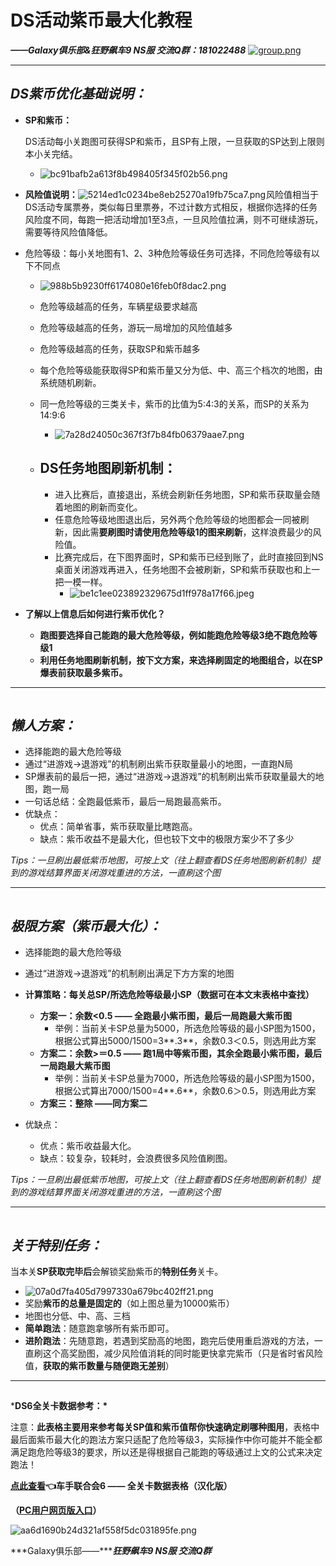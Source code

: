 # DS活动紫币最大化教程 

***——Galaxy俱乐部&狂野飙车9 NS服 交流Q群：181022488***
 [![group.png](https://willhi-1311924196.cos.ap-chengdu.myqcloud.com/picgo/20250207020515868.png)](https://qm.qq.com/cgi-bin/qm/qr?k=kndxmcSGo3EM99G940l0k-ua0rxJFxYu&jump_from=webapi&authKey=IO5nTMo3pgjZdVbGIb29wr5UgNGqSLUGs1R8lhGBZIdx32/rGcJb5f/+qdwQKKy8)​

---



## ***DS紫币优化基础说明：***

- **SP和紫币：**

  DS活动每小关跑图可获得SP和紫币，且SP有上限，一旦获取的SP达到上限则本小关完结。

  - ![bc91bafb2a613f8b498405f345f02b56.png](https://willhi-1311924196.cos.ap-chengdu.myqcloud.com/picgo/20250207020522920.png)

 

- **风险值说明：**![5214ed1c0234be8eb25270a19fb75ca7.png](https://willhi-1311924196.cos.ap-chengdu.myqcloud.com/picgo/20250207020527019.png)![点击并拖拽以移动](data:image/gif;base64,R0lGODlhAQABAPABAP///wAAACH5BAEKAAAALAAAAAABAAEAAAICRAEAOw==)风险值相当于DS活动专属票券，类似每日里票券，不过计数方式相反，根据你选择的任务风险度不同，每跑一把活动增加1至3点，一旦风险值拉满，则不可继续游玩，需要等待风险值降低。

 

- 危险等级：每小关地图有1、2、3种危险等级任务可选择，不同危险等级有以下不同点

   

   

  - ![988b5b9230ff6174080e16feb0f8dac2.png](https://willhi-1311924196.cos.ap-chengdu.myqcloud.com/picgo/20250207020534522.png)

  - 危险等级越高的任务，车辆星级要求越高

  - 危险等级越高的任务，游玩一局增加的风险值越多

  - 危险等级越高的任务，获取SP和紫币越多

  - 每个危险等级能获取得SP和紫币量又分为低、中、高三个档次的地图，由系统随机刷新。

  - 同一危险等级的三类关卡，紫币的比值为5:4:3的关系，而SP的关系为14:9:6

    - ![7a28d24050c367f3f7b84fb06379aae7.png](https://willhi-1311924196.cos.ap-chengdu.myqcloud.com/picgo/20250207020536191.png)

  - ## **DS任务地图刷新机制：**

    - 进入比赛后，直接退出，系统会刷新任务地图，SP和紫币获取量会随着地图的刷新而变化。
    - 任意危险等级地图退出后，另外两个危险等级的地图都会一同被刷新，因此需**要刷图时请使用危险等级1的图来刷新**，这样浪费最少的风险值。
    - 比赛完成后，在下图界面时，SP和紫币已经到账了，此时直接回到NS桌面关闭游戏再进入，任务地图不会被刷新，SP和紫币获取也和上一把一模一样。
      - ![be1c1ee023892329675d1ff978a17f66.jpeg](https://willhi-1311924196.cos.ap-chengdu.myqcloud.com/picgo/20250207020538542.jpeg)

 

- **了解以上信息后如何进行紫币优化？**
  - **跑图要选择自己能跑的最大危险等级，例如能跑危险等级3绝不跑危险等级1**
  - **利用任务地图刷新机制，按下文方案，来选择刷固定的地图组合，以在SP爆表前获取最多紫币。**

---

![点击并拖拽以移动](data:image/gif;base64,R0lGODlhAQABAPABAP///wAAACH5BAEKAAAALAAAAAABAAEAAAICRAEAOw==)

## ***懒人方案：***

- 选择能跑的最大危险等级
- 通过“进游戏→退游戏”的机制刷出紫币获取量最小的地图，一直跑N局
- SP爆表前的最后一把，通过“进游戏→退游戏”的机制刷出紫币获取量最大的地图，跑一局
- 一句话总结：全跑最低紫币，最后一局跑最高紫币。
- 优缺点：
  - 优点：简单省事，紫币获取量比瞎跑高。
  - 缺点：紫币收益不是最大化，但也较下文中的极限方案少不了多少

*Tips：一旦刷出最低紫币地图，可按上文（往上翻查看DS任务地图刷新机制）提到的游戏结算界面关闭游戏重进的方法，一直刷这个图*

---

![点击并拖拽以移动](data:image/gif;base64,R0lGODlhAQABAPABAP///wAAACH5BAEKAAAALAAAAAABAAEAAAICRAEAOw==)

## ***极限方案（紫币最大化）：***

- 选择能跑的最大危险等级
- 通过“进游戏→退游戏”的机制刷出满足下方方案的地图
- **计算策略：每关总SP/所选危险等级最小SP（数据可在本文末表格中查找）**
  - **方案一：余数<0.5 —— 全跑最小紫币图，最后一局跑最大紫币图**
    - 举例：当前关卡SP总量为5000，所选危险等级的最小SP图为1500，根据公式算出5000/1500=3**.3**，余数0.3＜0.5，则选用此方案
  - **方案二：余数>＝0.5 —— 跑1局中等紫币图，其余全跑最小紫币图，最后一局跑最大紫币图**
    - 举例：当前关卡SP总量为7000，所选危险等级的最小SP图为1500，根据公式算出7000/1500=4**.6**，余数0.6＞0.5，则选用此方案
  - **方案三：整除 ——同方案二**

- 优缺点：
  - 优点：紫币收益最大化。
  - 缺点：较复杂，较耗时，会浪费很多风险值刷图。

*Tips：一旦刷出最低紫币地图，可按上文（往上翻查看DS任务地图刷新机制）提到的游戏结算界面关闭游戏重进的方法，一直刷这个图*

---

![点击并拖拽以移动](data:image/gif;base64,R0lGODlhAQABAPABAP///wAAACH5BAEKAAAALAAAAAABAAEAAAICRAEAOw==)

## ***关于特别任务：***

当本关**SP获取完毕后**会解锁奖励紫币的**特别任务**关卡。

- ![07a0d7fa405d7997330a679bc402ff21.png](https://willhi-1311924196.cos.ap-chengdu.myqcloud.com/picgo/20250207020544860.png)
- 奖励**紫币的总量是固定的**（如上图总量为10000紫币）
- 地图也分低、中、高、三档
- **简单跑法**：随意跑拿够所有紫币即可。
- **进阶跑法**：先随意跑，若遇到奖励高的地图，跑完后使用重启游戏的方法，一直刷这个高奖励图，减少风险值消耗的同时能更快拿完紫币（只是省时省风险值，**获取的紫币数量与随便跑无差别**）

---

![点击并拖拽以移动](data:image/gif;base64,R0lGODlhAQABAPABAP///wAAACH5BAEKAAAALAAAAAABAAEAAAICRAEAOw==)

***DS6全关卡数据参考：\***

注意：**此表格主要用来参考每关SP值和紫币值帮你快速确定刷哪种图用**，表格中最后面紫币最大化的跑法方案只适配了危险等级3，实际操作中你可能并不能全都满足跑危险等级3的要求，所以还是得根据自己能跑的等级通过上文的公式来决定跑法！

 

**[点此查看](https://m.q.qq.com/a/s/9774fd9bd0d78bf86be389a5e5550ed4?via=2016_1)👈车手联合会6 —— 全关卡数据表格（汉化版）**

**（[PC用户网页版入口](https://docs.qq.com/sheet/DZXhaSUxPcE9LT0xy?tab=y7slrn)）**

 

 ![aa6d1690b24d321af558f5dc031895fe.png](https://willhi-1311924196.cos.ap-chengdu.myqcloud.com/picgo/20250207020546920.png)

***Galaxy俱乐部——******狂野飙车9 NS服 交流Q群***
